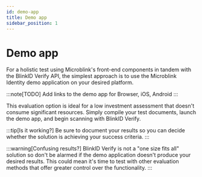```yaml
---
id: demo-app
title: Demo app
sidebar_position: 1
---
```


# Demo app

For a holistic test using Microblink's front-end components in tandem with the BlinkID Verify API, the simplest approach is to use the Microblink Identity demo application on your desired platform. 

:::note[TODO]
Add links to the demo app for Browser, iOS, Android
:::

This evaluation option is ideal for a low investment assessment that doesn't consume significant resources. Simply compile your test documents, launch the demo app, and begin scanning with BlinkID Verify. 

:::tip[Is it working?]
Be sure to document your results so you can decide whether the solution is achieving your success criteria.
:::
 

:::warning[Confusing results?]
BlinkID Verify is not a "one size fits all" solution so don't be alarmed if the demo application doesn't produce your desired results. This could mean it's time to test with other evaluation methods that offer greater control over the functionality. 
:::